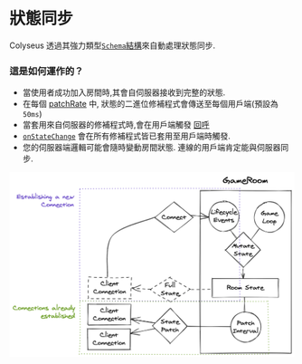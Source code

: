 # 狀態同步

Colyseus 透過其強力類型[`Schema`結構](/state/schema/)來自動處理狀態同步.

### 這是如何運作的？

- 當使用者成功加入房間時,其會自伺服器接收到完整的狀態.
- 在每個 [patchRate](/server/room/#patchrate-number) 中, 狀態的二進位修補程式會傳送至每個用戶端(預設為 `50ms`)
- 當套用來自伺服器的修補程式時,會在用戶端觸發 [回呼](/state/schema/#callbacks)
- [`onStateChange`](/client/room/#onstatechange) 會在所有修補程式皆已套用至用戶端時觸發.
- 您的伺服器端邏輯可能會隨時變動房間狀態. 連線的用戶端肯定能與伺服器同步.

![狀態同步圖表](state-sync.png)
